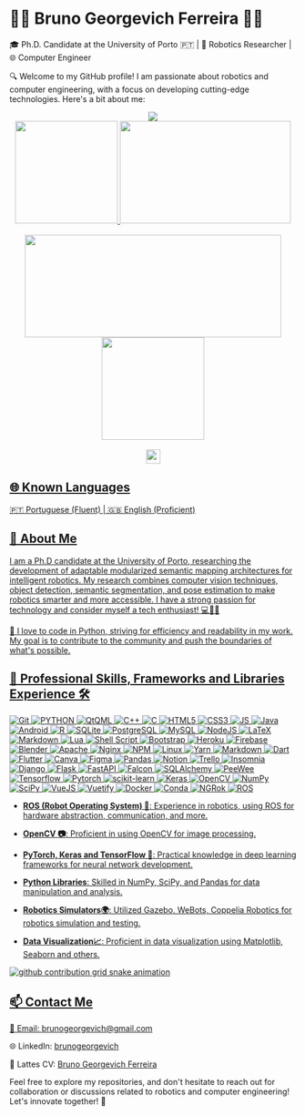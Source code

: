 # 👨‍💻 Bruno Georgevich Ferreira 👨‍💼

🎓 Ph.D. Candidate at the University of Porto 🇵🇹 | 🤖 Robotics Researcher | 🌐 Computer Engineer

🔍 Welcome to my GitHub profile! I am passionate about robotics and computer engineering, with a focus on developing cutting-edge technologies. Here's a bit about me:

<div align="center">
  <a href="https://github.com/brunogeorgevich">
  <img src="https://quotes-github-readme.vercel.app/api?type=horizontal&theme=dark&quote=The%20obvious%20is%20that%20which%20is%20never%20seen%20until%20someone%20expresses%20it%20simply&author=Khalil%20Gibran"/>
  </br>
  <img height="180em" src="https://github-readme-streak-stats.herokuapp.com/?user=brunogeorgevich&theme=dark"/>
  <img height="180em" width="300em" src="https://github-readme-stats.vercel.app/api/top-langs/?username=brunogeorgevich&layout=compact&langs_count=7&theme=dark"/>
  </br>
  </br>
  <img height="180em" width="450em" src="https://github-readme-stats.vercel.app/api?username=brunogeorgevich&show_icons=true&theme=dark&include_all_commits=true&count_private=true"/>
  <img height="180em" src="https://github-profile-trophy.vercel.app/api?username=brunogeorgevich&column=4&theme=onestar&include_all_commits=true&count_private=true"/>
  </br>
  </br>
  <img height="25em" src="https://visitcount.itsvg.in/api?id=brunogeorgevich&icon=0&color=12"/>    
</div>

## 🌐 Known Languages

🇵🇹 Portuguese (Fluent) | 🇬🇧 English (Proficient)

## 💬 About Me

I am a Ph.D candidate at the University of Porto, researching the development of adaptable modularized semantic mapping architectures for intelligent robotics. My research combines computer vision techniques, object detection, semantic segmentation, and pose estimation to make robotics smarter and more accessible. I have a strong passion for technology and consider myself a tech enthusiast! 💻🚀😃

🧰 I love to code in Python, striving for efficiency and readability in my work. My goal is to contribute to the community and push the boundaries of what's possible.

## 🚀 Professional Skills, Frameworks and Libraries Experience 🛠️

![Git](https://img.shields.io/badge/Git-F05032?style=for-the-badge&logo=git&logoColor=white)
![PYTHON](https://img.shields.io/badge/Python-3776AB?style=for-the-badge&logo=python&logoColor=white)
![QtQML](https://img.shields.io/badge/Qt/QML-41CD52?style=for-the-badge&logo=qt&logoColor=white)
![C++](https://img.shields.io/badge/C++-00599C?style=for-the-badge&logo=C%2B%2B&logoColor=white)
![C](https://img.shields.io/badge/C-A8B9CC?style=for-the-badge&logo=c&logoColor=white)
![HTML5](https://img.shields.io/badge/HTML5-E34F26?style=for-the-badge&logo=html5&logoColor=white)
![CSS3](https://img.shields.io/badge/CSS3-1572B6?style=for-the-badge&logo=css3&logoColor=white)
![JS](https://img.shields.io/badge/Javascript-F7DF1E?style=for-the-badge&logo=javascript&logoColor=white)
![Java](https://img.shields.io/badge/Java-FF7800?style=for-the-badge&logo=openjdk&logoColor=white)
![Android](https://img.shields.io/badge/Android-3DDC84?style=for-the-badge&logo=android&logoColor=white)
![R](https://img.shields.io/badge/R-276DC3?style=for-the-badge&logo=r&logoColor=white)
![SQLite](https://img.shields.io/badge/SQLite-003B57?style=for-the-badge&logo=sqlite&logoColor=white)
![PostgreSQL](https://img.shields.io/badge/PostgreSQL-4169E1?style=for-the-badge&logo=postgresql&logoColor=white)
![MySQL](https://img.shields.io/badge/mysql-%2300f.svg?style=for-the-badge&logo=mysql&logoColor=white)
![NodeJS](https://img.shields.io/badge/node.js-6DA55F?style=for-the-badge&logo=node.js&logoColor=white)
![LaTeX](https://img.shields.io/badge/latex-%23008080.svg?style=for-the-badge&logo=latex&logoColor=white)
![Markdown](https://img.shields.io/badge/markdown-%23000000.svg?style=for-the-badge&logo=markdown&logoColor=white)
![Lua](https://img.shields.io/badge/lua-%232C2D72.svg?style=for-the-badge&logo=lua&logoColor=white)
![Shell Script](https://img.shields.io/badge/shell_script-%23121011.svg?style=for-the-badge&logo=gnu-bash&logoColor=white)
![Bootstrap](https://img.shields.io/badge/bootstrap-%23563D7C.svg?style=for-the-badge&logo=bootstrap&logoColor=white)
![Heroku](https://img.shields.io/badge/heroku-%23430098.svg?style=for-the-badge&logo=heroku&logoColor=white)
![Firebase](https://img.shields.io/badge/firebase-%23039BE5.svg?style=for-the-badge&logo=firebase)
![Blender](https://img.shields.io/badge/blender-%23F5792A.svg?style=for-the-badge&logo=blender&logoColor=white)
![Apache](https://img.shields.io/badge/apache-%23D42029.svg?style=for-the-badge&logo=apache&logoColor=white)
![Nginx](https://img.shields.io/badge/nginx-%23009639.svg?style=for-the-badge&logo=nginx&logoColor=white)
![NPM](https://img.shields.io/badge/NPM-%23CB3837.svg?style=for-the-badge&logo=npm&logoColor=white)
![Linux](https://img.shields.io/badge/Linux-FCC624?style=for-the-badge&logo=linux&logoColor=black)
![Yarn](https://img.shields.io/badge/yarn-%232C8EBB.svg?style=for-the-badge&logo=yarn&logoColor=white)
![Markdown](https://img.shields.io/badge/markdown-%23000000.svg?style=for-the-badge&logo=markdown&logoColor=white)
![Dart](https://img.shields.io/badge/dart-%230175C2.svg?style=for-the-badge&logo=dart&logoColor=white)
![Flutter](https://img.shields.io/badge/Flutter-%2302569B.svg?style=for-the-badge&logo=Flutter&logoColor=white)
![Canva](https://img.shields.io/badge/Canva-%2300C4CC.svg?style=for-the-badge&logo=Canva&logoColor=white)
![Figma](https://img.shields.io/badge/figma-%23F24E1E.svg?style=for-the-badge&logo=figma&logoColor=white)
![Pandas](https://img.shields.io/badge/pandas-%23150458.svg?style=for-the-badge&logo=pandas&logoColor=white)
![Notion](https://img.shields.io/badge/Notion-%23000000.svg?style=for-the-badge&logo=notion&logoColor=white)
![Trello](https://img.shields.io/badge/Trello-%23026AA7.svg?style=for-the-badge&logo=Trello&logoColor=white)
![Insomnia](https://img.shields.io/badge/Insomnia-black?style=for-the-badge&logo=insomnia&logoColor=5849BE)
![Django](https://img.shields.io/badge/Django-092E20?style=for-the-badge&logo=django&logoColor=white)
![Flask](https://img.shields.io/badge/Flask-000000?style=for-the-badge&logo=flask&logoColor=white)
![FastAPI](https://img.shields.io/badge/FastAPI-009688?style=for-the-badge&logo=fastapi&logoColor=white)
![Falcon](https://img.shields.io/badge/Falcon-F0AD4E?style=for-the-badge&logo=falcon&logoColor=white)
![SQLAlchemy](https://img.shields.io/badge/sqlalchemy-768776?style=for-the-badge&logo=sqlalchemy&logoColor=white)
![PeeWee](https://img.shields.io/badge/PeeWee-000000?style=for-the-badge&logo=peewee&logoColor=white)
![Tensorflow](https://img.shields.io/badge/Tensorflow-FF6F00?style=for-the-badge&logo=tensorflow&logoColor=white)
![Pytorch](https://img.shields.io/badge/Pytorch-EE4C2C?style=for-the-badge&logo=pytorch&logoColor=white)
![scikit-learn](https://img.shields.io/badge/sklearn-F7931E?style=for-the-badge&logo=scikitlearn&logoColor=white)
![Keras](https://img.shields.io/badge/Keras-D00000?style=for-the-badge&logo=keras&logoColor=white)
![OpenCV](https://img.shields.io/badge/OpenCV-5C3EE8?style=for-the-badge&logo=opencv&logoColor=white)
![NumPy](https://img.shields.io/badge/NumPy-013243?style=for-the-badge&logo=numpy&logoColor=white)
![SciPy](https://img.shields.io/badge/SciPy-%230C55A5.svg?style=for-the-badge&logo=scipy&logoColor=%white)
![VueJS](https://img.shields.io/badge/VueJS-4FC08D?style=for-the-badge&logo=vuedotjs&logoColor=white)
![Vuetify](https://img.shields.io/badge/Vuetify-1867C0?style=for-the-badge&logo=vuetify&logoColor=white)
![Docker](https://img.shields.io/badge/Docker-2496ED?style=for-the-badge&logo=docker&logoColor=white)
![Conda](https://img.shields.io/badge/Conda-44A833?style=for-the-badge&logo=anaconda&logoColor=white)
![NGRok](https://img.shields.io/badge/NGRok-1F1E37?style=for-the-badge&logo=ngrok&logoColor=white)
![ROS](https://img.shields.io/badge/ROS-22314E?style=for-the-badge&logo=ros&logoColor=white)

- **ROS (Robot Operating System) 🤖**: Experience in robotics, using ROS for hardware abstraction, communication, and more.
  
- **OpenCV 📷**: Proficient in using OpenCV for image processing.
  
- **PyTorch, Keras and TensorFlow 🧠**: Practical knowledge in deep learning frameworks for neural network development.
  
- **Python Libraries**: Skilled in NumPy, SciPy, and Pandas for data manipulation and analysis.
  
- **Robotics Simulators🌍**: Utilized Gazebo, WeBots, Coppelia Robotics for robotics simulation and testing.
  
- **Data Visualization📈**: Proficient in data visualization using Matplotlib, Seaborn and others.


![github contribution grid snake animation](https://raw.githubusercontent.com/brunogeorgevich/brunogeorgevich/output/github-contribution-grid-snake.svg)
  

## 📫 Contact Me

📧 Email: [brunogeorgevich@gmail.com](mailto:brunogeorgevich@gmail.com)

🌐 LinkedIn: [brunogeorgevich](https://www.linkedin.com/in/brunogeorgevich/)

📜 Lattes CV: [Bruno Georgevich Ferreira](http://lattes.cnpq.br/3416550915348714)

Feel free to explore my repositories, and don't hesitate to reach out for collaboration or discussions related to robotics and computer engineering! Let's innovate together! 🤝
